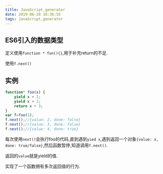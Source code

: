 ```yaml
---
title: JavaScript_generator
date: 2019-06-28 16:36:55
tags: JavaScript,generator
---
```



## ES6引入的数据类型

定义使用`function * fun(){}`,用于补充return的不足.  

使用`f.next()`

## 实例

```js
function* foo(x) {
    yield x + 1;
    yield x + 2;
    return x + 3;
}
var f=foo(1);
f.next();//{value: 2, done: false}
f.next();//{value: 3, done: false}
f.next();//{value: 4, done: true}
```

每次使用`next()`会执行foo的代码,直到遇到`yied x`,遇到返回一个对象`{value: x, done: true/false}`,然后函数暂停,知道调用`f.next()`.

返回的`value`就是yield的值.

实现了一个函数拥有多次返回值的行为.
